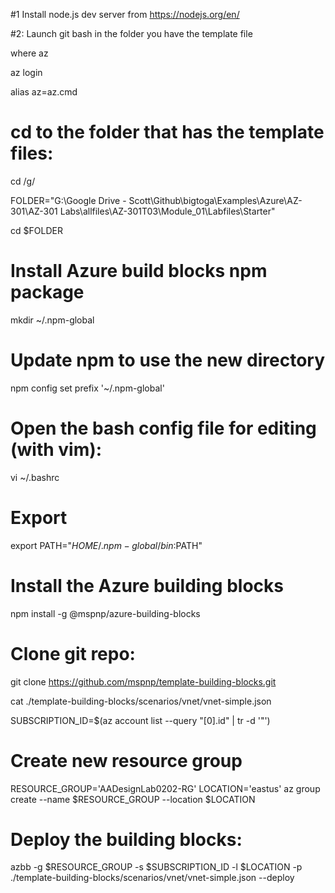 #1 Install node.js dev server from https://nodejs.org/en/

#2: Launch git bash in the folder you have the template file

where az

az login

alias az=az.cmd

# cd to the folder that has the template files:
cd /g/

FOLDER="G:\\Google Drive - Scott\\Github\\bigtoga\\Examples\\Azure\\AZ-301\\AZ-301 Labs\\allfiles\\AZ-301T03\\Module_01\\Labfiles\\Starter"

cd $FOLDER 

# Install Azure build blocks npm package
mkdir ~/.npm-global

# Update npm to use the new directory
npm config set prefix '~/.npm-global'

# Open the bash config file for editing (with vim):
vi ~/.bashrc

# Export 
export PATH="$HOME/.npm-global/bin:$PATH"

# Install the Azure building blocks
npm install -g @mspnp/azure-building-blocks

# Clone git repo:
git clone https://github.com/mspnp/template-building-blocks.git

cat ./template-building-blocks/scenarios/vnet/vnet-simple.json

SUBSCRIPTION_ID=$(az account list --query "[0].id" | tr -d '"')

# Create new resource group
RESOURCE_GROUP='AADesignLab0202-RG'
LOCATION='eastus'
az group create --name $RESOURCE_GROUP --location $LOCATION

# Deploy the building blocks:
azbb -g $RESOURCE_GROUP -s $SUBSCRIPTION_ID -l $LOCATION -p ./template-building-blocks/scenarios/vnet/vnet-simple.json --deploy
